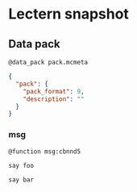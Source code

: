 # Lectern snapshot

## Data pack

`@data_pack pack.mcmeta`

```json
{
  "pack": {
    "pack_format": 9,
    "description": ""
  }
}
```

### msg

`@function msg:cbnnd5`

```mcfunction
say foo

say bar
```
